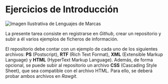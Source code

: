 # Ejercicios de Introducción
![Imagen Ilustrativa de Lenguajes de Marcas](http://blog.qatestlab.com/wp-content/uploads/2012/12/software-testing-company-643.png)


La presente tarea consiste en registrarse en *Github*, crear un repositorio y subir a él varios ejemplos de ficheros de información.


El repositorio debe contar con un ejemplo de cada uno de los siguientes archivos: **PS** (Postscript), **RTF** (Rich Text Format), **XML** (Extensible Markup Language) y **HTML** (HyperText Markup Language). Además, de forma opcional, se puede subir al repositorio un archivo **CSS** (Cascading Style Sheet), que sea compatible con el archivo HTML. Para ello, se deberá probar ambos archivos en *Rawgit*.



